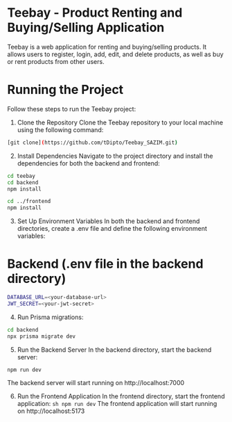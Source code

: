 # Teebay - Product Renting and Buying/Selling Application
Teebay is a web application for renting and buying/selling products. It allows users to register, login, add, edit, and delete products, as well as buy or rent products from other users.

# Running the Project
Follow these steps to run the Teebay project:

1. Clone the Repository
Clone the Teebay repository to your local machine using the following command:

```sh
[git clone](https://github.com/tDipto/Teebay_SAZIM.git)
```

2. Install Dependencies
Navigate to the project directory and install the dependencies for both the backend and frontend:

``` sh
cd teebay
cd backend
npm install

cd ../frontend
npm install
```

3. Set Up Environment Variables
In both the backend and frontend directories, create a .env file and define the following environment variables:

# Backend (.env file in the backend directory)
``` sh
DATABASE_URL=<your-database-url>
JWT_SECRET=<your-jwt-secret>
```

4. Run Prisma migrations:
``` sh
cd backend
npx prisma migrate dev
```

5. Run the Backend Server
In the backend directory, start the backend server:

``` sh
npm run dev
```
The backend server will start running on http://localhost:7000

6. Run the Frontend Application
In the frontend directory, start the frontend application:
`` sh
npm run dev
``
The frontend application will start running on http://localhost:5173
